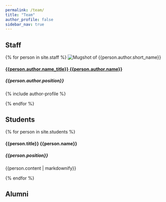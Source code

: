 ```yaml
---
permalink: /team/
title: "Team"
author_profile: false
sidebar_nav: true
---
```


## Staff

{% for person in site.staff %}
  ![Mugshot of {{person.author.short_name}}]({{site.url}}{{site.baseurl}}{{person.author.avatar}})
  <h4> <a href = "{{site.url}}{{site.baseurl}}{{person.url}}"> {{person.author.name_title}} {{person.author.name}} </a> </h4>
  <h5> {{person.author.position}} </h5>
  
  {% include author-profile %}
  
{% endfor %}

## Students

{% for person in site.students %}
  <h4> {{person.title}} {{person.name}} </h4>
  <h5> {{person.position}} </h5>
  <p> {{person.content | markdownify}} </p>
  
  
{% endfor %}

## Alumni
